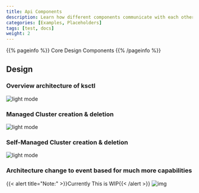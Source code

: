 ```yaml
---
title: Api Components
description: Learn how different components communicate with each other via API's and automation scripts to serve you in best way possible.
categories: [Examples, Placeholders]
tags: [test, docs]
weight: 2
---
```



{{% pageinfo %}}
Core Design Components
{{% /pageinfo %}}

## Design

### Overview architecture of ksctl
![light mode](/img/ksctl-arch.svg)

### Managed Cluster creation & deletion
![light mode](/img/ksctl-managed-sequence.svg)

### Self-Managed Cluster creation & deletion
![light mode](/img/ksctl-ha-sequence.svg)


### Architecture change to event based for much more capabilities

{{< alert title="Note:" >}}Currently This is WIP{{< /alert >}}
![img](/img/ksctl-cluster-automation.svg)

